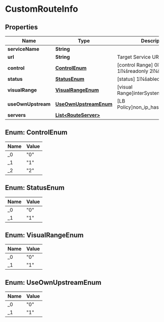 
# CustomRouteInfo

## Properties
Name | Type | Description | Notes
------------ | ------------- | ------------- | -------------
**serviceName** | **String** |  | 
**url** | **String** | Target Service URL,start with / | 
**control** | [**ControlEnum**](#ControlEnum) | [control Range] 0ï¼šdefault   1ï¼šreadonly  2ï¼šhidden  |  [optional]
**status** | [**StatusEnum**](#StatusEnum) | [status] 1ï¼šabled    0ï¼šdisabled  |  [optional]
**visualRange** | [**VisualRangeEnum**](#VisualRangeEnum) | [visual Range]interSystem:0,inSystem:1 |  [optional]
**useOwnUpstream** | [**UseOwnUpstreamEnum**](#UseOwnUpstreamEnum) | [LB Policy]non_ip_hash:0,ip_hash:1 |  [optional]
**servers** | [**List&lt;RouteServer&gt;**](RouteServer.md) |  | 


<a name="ControlEnum"></a>
## Enum: ControlEnum
Name | Value
---- | -----
_0 | &quot;0&quot;
_1 | &quot;1&quot;
_2 | &quot;2&quot;


<a name="StatusEnum"></a>
## Enum: StatusEnum
Name | Value
---- | -----
_0 | &quot;0&quot;
_1 | &quot;1&quot;


<a name="VisualRangeEnum"></a>
## Enum: VisualRangeEnum
Name | Value
---- | -----
_0 | &quot;0&quot;
_1 | &quot;1&quot;


<a name="UseOwnUpstreamEnum"></a>
## Enum: UseOwnUpstreamEnum
Name | Value
---- | -----
_0 | &quot;0&quot;
_1 | &quot;1&quot;



